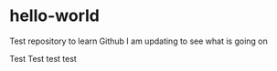 # hello-world
Test repository to learn Github
I am updating to see what is going on

Test
Test
test
test
